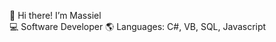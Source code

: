 :raising_hand: Hi there! I’m Massiel  
:computer: Software Developer 
:earth_americas: Languages: C#, VB, SQL, Javascript
